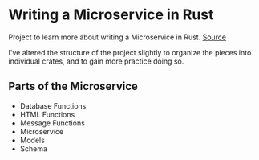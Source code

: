# Writing a Microservice in Rust

Project to learn more about writing a Microservice in Rust.
[Source](https://www.goldsborough.me/rust/web/tutorial/2018/01/20/17-01-11-writing_a_microservice_in_rust/)

I've altered the structure of the project slightly to organize the pieces into individual crates, and to gain more
practice doing so.

## Parts of the Microservice

- Database Functions
- HTML Functions
- Message Functions
- Microservice
- Models
- Schema